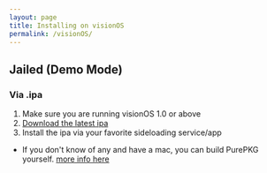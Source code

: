 ```yaml
---
layout: page
title: Installing on visionOS
permalink: /visionOS/
---
```


## Jailed (Demo Mode)

### Via .ipa
1. Make sure you are running visionOS 1.0 or above
2. [Download the latest ipa](https://github.com/Lrdsnow/PurePKG/releases/latest/download/PurePKGDemo_visionOS.ipa)
3. Install the ipa via your favorite sideloading service/app
- If you don't know of any and have a mac, you can build PurePKG yourself. [more info here](../xcodeinstall)